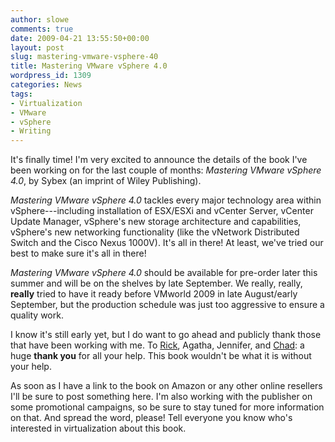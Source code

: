 ```yaml
---
author: slowe
comments: true
date: 2009-04-21 13:55:50+00:00
layout: post
slug: mastering-vmware-vsphere-40
title: Mastering VMware vSphere 4.0
wordpress_id: 1309
categories: News
tags:
- Virtualization
- VMware
- vSphere
- Writing
---
```


It's finally time! I'm very excited to announce the details of the book I've been working on for the last couple of months: _Mastering VMware vSphere 4.0_, by Sybex (an imprint of Wiley Publishing).

_Mastering VMware vSphere 4.0_ tackles every major technology area within vSphere---including installation of ESX/ESXi and vCenter Server, vCenter Update Manager, vSphere's new storage architecture and capabilities, vSphere's new networking functionality (like the vNetwork Distributed Switch and the Cisco Nexus 1000V). It's all in there! At least, we've tried our best to make sure it's all in there!

_Mastering VMware vSphere 4.0_ should be available for pre-order later this summer and will be on the shelves by late September. We really, really, **really** tried to have it ready before VMworld 2009 in late August/early September, but the production schedule was just too aggressive to ensure a quality work.

I know it's still early yet, but I do want to go ahead and publicly thank those that have been working with me. To [Rick](http://vmwaretips.com/wp/), Agatha, Jennifer, and [Chad](http://virtualgeek.typepad.com/): a huge **thank you** for all your help. This book wouldn't be what it is without your help.

As soon as I have a link to the book on Amazon or any other online resellers I'll be sure to post something here. I'm also working with the publisher on some promotional campaigns, so be sure to stay tuned for more information on that. And spread the word, please! Tell everyone you know who's interested in virtualization about this book.
